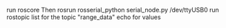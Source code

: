 run roscore
Then
  rosrun rosserial_python serial_node.py /dev/ttyUSB0
run rostopic list for the topic "range_data"
echo for values
